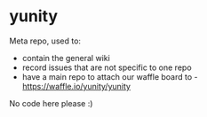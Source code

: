# yunity

Meta repo, used to:
- contain the general wiki
- record issues that are not specific to one repo
- have a main repo to attach our waffle board to - https://waffle.io/yunity/yunity

No code here please :)
